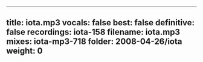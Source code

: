 
---
title: iota.mp3
vocals: false
best: false
definitive: false
recordings: iota-158
filename: iota.mp3
mixes: iota-mp3-718
folder: 2008-04-26/iota
weight: 0
---
